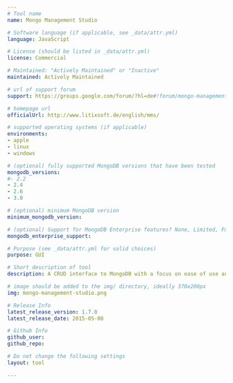 ```yaml
---
# Tool name
name: Mongo Management Studio

# Software language (if applicable, see _data/attr.yml)
language: JavaScript

# License (should be listed in _data/attr.yml)
license: Commercial

# Maintained: "Actively Maintained" or "Inactive"
maintained: Actively Maintained

# url of support forum
support: https://groups.google.com/forum/?hl=de#!forum/mongo-management-studio

# homepage url
officialUrl: http://www.litixsoft.de/english/mms/

# supported operating systems (if applicable)
environments:
- apple
- linux
- windows

# (optional) fully supported MongoDB versions that have been tested
mongodb_versions:
#- 2.2
- 2.4
- 2.6
- 3.0

# (optional) minimum MongoDB version
minimum_mongodb_version:

# (optional) Support for MongoDB Enterprise features? None, Limited, Full
mongodb_enterprise_support:

# Purpose (see _data/attr.yml for valid choices)
purpose: GUI

# Short description of tool
description: A CRUD interface to MongoDB with a focus on ease of use and a pretty UI.

# image should be added to the img/ directory, ideally 370x200px
img: mongo-management-studio.png

# Release Info
latest_release_version: 1.7.0
latest_release_date: 2015-05-08

# Github Info
github_user:
github_repo:

# Do not change the following settings
layout: tool

---
```

